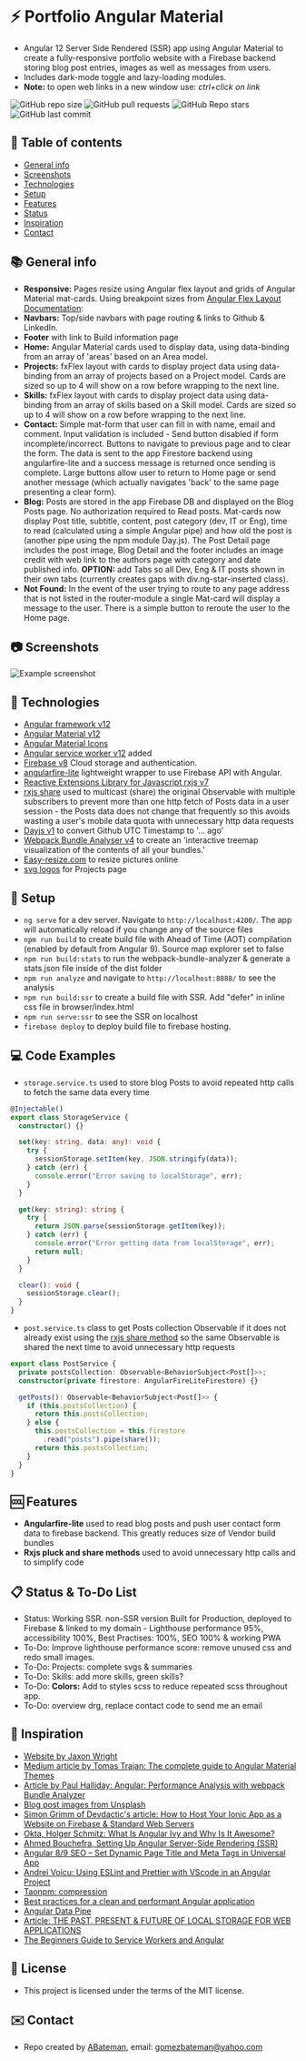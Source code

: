 # :zap: Portfolio Angular Material

* Angular 12 Server Side Rendered (SSR) app using Angular Material to create a fully-responsive portfolio website with a Firebase backend storing blog post entries, images as well as messages from users.
* Includes dark-mode toggle and lazy-loading modules.
* **Note:** to open web links in a new window use: _ctrl+click on link_

![GitHub repo size](https://img.shields.io/github/repo-size/AndrewJBateman/angular-material-portfolio?style=plastic)
![GitHub pull requests](https://img.shields.io/github/issues-pr/AndrewJBateman/angular-material-portfolio?style=plastic)
![GitHub Repo stars](https://img.shields.io/github/stars/AndrewJBateman/angular-material-portfolio?style=plastic)
![GitHub last commit](https://img.shields.io/github/last-commit/AndrewJBateman/angular-material-portfolio?style=plastic)

## :page_facing_up: Table of contents

* [General info](#general-info)
* [Screenshots](#screenshots)
* [Technologies](#technologies)
* [Setup](#setup)
* [Features](#features)
* [Status](#status)
* [Inspiration](#inspiration)
* [Contact](#contact)

## :books: General info

* **Responsive:** Pages resize using Angular flex layout and grids of Angular Material mat-cards. Using breakpoint sizes from [Angular Flex Layout Documentation](https://github.com/angular/flex-layout/wiki/Responsive-API):
* **Navbars:** Top/side navbars with page routing & links to Github & LinkedIn.
* **Footer** with link to Build information page
* **Home:** Angular Material cards used to display data, using data-binding from an array of 'areas' based on an Area model.
* **Projects:** fxFlex layout with cards to display project data using data-binding from an array of projects based on a Project model. Cards are sized so up to 4 will show on a row before wrapping to the next line.
* **Skills:** fxFlex layout with cards to display project data using data-binding from an array of skills based on a Skill model. Cards are sized so up to 4 will show on a row before wrapping to the next line.
* **Contact:** Simple mat-form that user can fill in with name, email and comment. Input validation is included - Send button disabled if form incomplete/incorrect. Buttons to navigate to previous page and to clear the form. The data is sent to the app Firestore backend using angularfire-lite and a success message is returned once sending is complete. Large buttons allow user to return to Home page or send another message (which actually navigates 'back' to the same page presenting a clear form).
* **Blog:** Posts are stored in the app Firebase DB and displayed on the Blog Posts page. No authorization required to Read posts.
  Mat-cards now display Post title, subtitle, content, post category (dev, IT or Eng), time to read (calculated using a simple Angular pipe) and how old the post is (another pipe using the npm module Day.js). The Post Detail page includes the post image, Blog Detail and the footer includes an image credit with web link to the authors page with category and date published info. **OPTION:** add Tabs so all Dev, Eng & IT posts shown in their own tabs (currently creates gaps with div.ng-star-inserted class).
* **Not Found:** In the event of the user trying to route to any page address that is not listed in the router-module a single Mat-card will display a message to the user. There is a simple button to reroute the user to the Home page.

## :camera: Screenshots

  ![Example screenshot](./img/home.jpg)

## :signal_strength: Technologies

* [Angular framework v12](https://angular.io/)
* [Angular Material v12](https://material.angular.io/)
* [Angular Material Icons](https://material.io/resources/icons/?style=baseline)
* [Angular service worker v12](https://angular.io/guide/service-worker-intro) added
* [Firebase v8](https://firebase.google.com) Cloud storage and authentication.
* [angularfire-lite](https://www.npmjs.com/package/angularfire-lite) lightweight wrapper to use Firebase API with Angular.
* [Reactive Extensions Library for Javascript rxjs v7](https://rxjs-dev.firebaseapp.com/)
* [rxjs share](https://rxjs.dev/api/operators/share) used to multicast (share) the original Observable with multiple subscribers to prevent more than one http fetch of Posts data in a user session - the Posts data does not change that frequently so this avoids wasting a user's mobile data quota with unnecessary http data requests
* [Dayjs v1](https://github.com/iamkun/dayjs) to convert Github UTC Timestamp to '... ago'
* [Webpack Bundle Analyser v4](https://www.npmjs.com/pawebpack-bundle-analyzerckage/webpack-bundle-analyzer) to create an 'interactive treemap visualization of the contents of all your bundles.'
* [Easy-resize.com](https://www.easy-resize.com/en/) to resize pictures online
* [svg logos](https://worldvectorlogo.com/) for Projects page

## :floppy_disk: Setup

* `ng serve` for a dev server. Navigate to `http://localhost:4200/`. The app will automatically reload if you change any of the source files
* `npm run build` to create build file with Ahead of Time (AOT) compilation (enabled by default from Angular 9). Source map explorer set to false
* `npm run build:stats` to run the webpack-bundle-analyzer & generate a stats.json file inside of the dist folder
* `npm run analyze` and navigate to `http://localhost:8888/` to see the analysis
* `npm run build:ssr` to create a build file with SSR. Add "defer" in inline css file in browser/index.html
* `npm run serve:ssr` to see the SSR on localhost
* `firebase deploy` to deploy build file to firebase hosting.

## :computer: Code Examples

* `storage.service.ts` used to store blog Posts to avoid repeated http calls to fetch the same data every time

```typescript
@Injectable()
export class StorageService {
  constructor() {}

  set(key: string, data: any): void {
    try {
      sessionStorage.setItem(key, JSON.stringify(data));
    } catch (err) {
      console.error("Error saving to localStorage", err);
    }
  }

  get(key: string): string {
    try {
      return JSON.parse(sessionStorage.getItem(key));
    } catch (err) {
      console.error("Error getting data from localStorage", err);
      return null;
    }
  }

  clear(): void {
    sessionStorage.clear();
  }
}
```

* `post.service.ts` class to get Posts collection Observable if it does not already exist using the [rxjs share method](https://rxjs.dev/api/operators/share) so the same Observable is shared the next time to avoid unnecessary http requests

```typescript
export class PostService {
  private postsCollection: Observable<BehaviorSubject<Post[]>>;
  constructor(private firestore: AngularFireLiteFirestore) {}

  getPosts(): Observable<BehaviorSubject<Post[]>> {
    if (this.postsCollection) {
      return this.postsCollection;
    } else {
      this.postsCollection = this.firestore
        .read("posts").pipe(share());
      return this.postsCollection;
    }
  }
}
```

## :cool: Features

* **Angularfire-lite** used to read blog posts and push user contact form data to firebase backend. This greatly reduces size of Vendor build bundles
* **Rxjs pluck and share methods** used to avoid unnecessary http calls and to simplify code

## :clipboard: Status & To-Do List

* Status: Working SSR. non-SSR version Built for Production, deployed to Firebase & linked to my domain - Lighthouse performance 95%, accessibility 100%, Best Practises: 100%, SEO 100% & working PWA
* To-Do: Improve lighthouse performance score: remove unused css and redo small images.
* To-Do: Projects: complete svgs & summaries
* To-Do: Skills: add more skills, green skills?
* To-Do: **Colors:** Add to styles scss to reduce repeated scss throughout app.
* To-Do: overview drg, replace contact code to send me an email

## :clap: Inspiration

* [Website by Jaxon Wright](https://jaxonwright.com/)
* [Medium article by Tomas Trajan: The complete guide to Angular Material Themes](https://medium.com/@tomastrajan/the-complete-guide-to-angular-material-themes-4d165a9d24d1)
* [Article by Paul Halliday: Angular: Performance Analysis with webpack Bundle Analyzer](https://alligator.io/angular/angular-webpack-bundle-analyzer/)
* [Blog post images from Unsplash](https://unsplash.com/)
* [Simon Grimm of Devdactic's article: How to Host Your Ionic App as a Website on Firebase & Standard Web Servers](https://devdactic.com/host-ionic-website-firebase/)
* [Okta, Holger Schmitz: What Is Angular Ivy and Why Is It Awesome?](https://developer.okta.com/blog/2020/02/12/angular-ivy)
* [Ahmed Bouchefra, Setting Up Angular Server-Side Rendering (SSR)](https://blog.jscrambler.com/setting-up-angular-server-side-rendering-ssr/)
* [Angular 8/9 SEO – Set Dynamic Page Title and Meta Tags in Universal App](https://www.positronx.io/angular-seo-set-dynamic-page-title-meta-tags-in-universal-app/)
* [Andrei Voicu: Using ESLint and Prettier with VScode in an Angular Project](https://dev.to/dreiv/using-eslint-and-prettier-with-vscode-in-an-angular-project-42ib)
* [Taonpm: compression](https://developer.aliyun.com/mirror/npm/package/compression)
* [Best practices for a clean and performant Angular application](https://www.freecodecamp.org/news/best-practices-for-a-clean-and-performant-angular-application-288e7b39eb6f/)
* [Angular Data Pipe](https://angular.io/api/common/DatePipe)
* [Article: THE PAST, PRESENT & FUTURE OF LOCAL STORAGE FOR WEB APPLICATIONS](http://diveintohtml5.info/storage.html)
* [The Beginners Guide to Service Workers and Angular](https://blog.ng-book.com/service-workers-and-angular/)

## :file_folder: License

* This project is licensed under the terms of the MIT license.

## :envelope: Contact

* Repo created by [ABateman](https://github.com/AndrewJBateman), email: gomezbateman@yahoo.com
